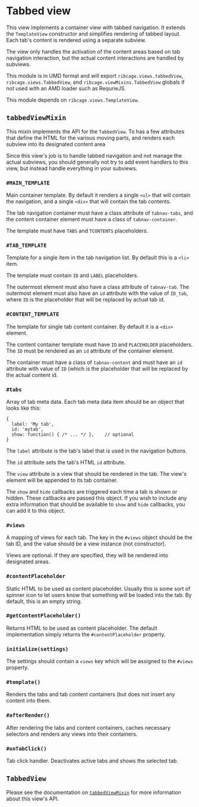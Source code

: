 # <a name="tabbed-view">Tabbed view</a>

This view implements a container view with tabbed navigation. It extends the
`TemplateView` constructor and simplifies rendering of tabbed layout. Each
tab's content is rendered using a separate subview.

The view only handles the activation of the content areas based on tab
navigation interaction, but the actual content interactions are handled by
subviews.

This module is in UMD format and will export `ribcage.views.tabbedView`,
`ribcage.views.TabbedView`, and `ribcage.viewMixins.TabbedView` globals if not
used with an AMD loader such as RequrieJS.

This module depends on `ribcage.views.TemplateView`.

## <a name="tabbedviewmixin">`tabbedViewMixin`</a>

This mixin implements the API for the `TabbedView`. To has a few attributes
that define the HTML for the various moving parts, and renders each subview
into its designated content area

Since this view's job is to handle tabbed navigation and not manage the actual
subviews, you should generally not try to add event handlers to this view, but
instead handle everything in your subviews.

### <a name="main_template">`#MAIN_TEMPLATE`</a>

Main container template. By default it renders a single `<ul>` that will
contain the navigation, and a single `<div>` that will contain the tab
contents.

The tab navigation container must have a class attribute of `tabnav-tabs`, and
the content container element must have a class of `tabnav-container`.

The template must have `TABS` and `TCONTENTS` placeholders.

### <a name="tab_template">`#TAB_TEMPLATE`</a>

Template for a single item in the tab navigation list. By default this is a
`<li>` item.

The template must contain `ID` and `LABEL` placeholders.

The outermost element must also have a class attribute of `tabnav-tab`. The
outermost element must also have an `id` attribute with the value of `ID_tab`,
where `ID` is the placeholder that will be replaced by actual tab id.

### <a name="content_template">`#CONTENT_TEMPLATE`</a>

The template for single tab content container. By default it is a `<div>`
element.

The content container template must have `ID` and `PLACEHOLDER` placeholders.
The `ID` must be rendered as an `id` attribute of the container element.

The container must have a class of `tabnav-content` and must have an `id`
attribute with value of `ID` (which is the placeholder that will be replaced by
the actual content id.

### <a name="tabs">`#tabs`</a>

Array of tab meta data. Each tab meta data item should be an object that looks
like this:

    {
      label: 'My tab',
      id: 'mytab',
      show: function() { /* ... */ },    // optional
    }


The `label` attribute is the tab's label that is used in the navigation
buttons.

The `id` attribute sets the tab's HTML `id` attribute.

The `view` attribute is a view that should be rendered in the tab. The view's
element will be appended to its tab container.

The `show` and `hide` callbacks are triggered each time a tab is shown or
hidden. These callbacks are passed this object. If you wish to include any
extra information that should be available to `show` and `hide` callbacks, you
can add it to this object.

### <a name="views">`#views`</a>

A mapping of views for each tab. The key in the `#views` object should be the
tab ID, and the value should be a view instance (not constructor).

Views are optional. If they are specified, they will be rendered into
designated areas.

### <a name="contentplaceholder">`#contentPlaceholder`</a>

Static HTML to be used as content placeholder. Usually this is some sort of
spinner icon to let users know that something will be loaded into the tab. By
default, this is an empty string.

### <a name="getcontentplaceholder">`#getContentPlaceholder()`</a>

Returns HTML to be used as content placeholder. The default implementation
simply returns the `#contentPlaceholder` property.

### <a name="initialize-settings">`initialize(settings)`</a>

The settings should contain a `views` key which will be assigned to the
`#views` property.

### <a name="template">`#template()`</a>

Renders the tabs and tab content containers (but does not insert any content
into them.

### <a name="afterrender">`#afterRender()`</a>

After rendering the tabs and content containers, caches necessary selectors and
renders any views into their containers.

### <a name="ontabclick">`#onTabClick()`</a>

Tab click handler. Deactivates active tabs and shows the selected tab.

## <a name="tabbedview">`TabbedView`</a>

Please see the documentation on [`tabbedViewMixin`](#tabbedviewmixin) for more
information about this view's API.